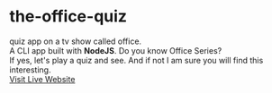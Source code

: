 # the-office-quiz
quiz app on a tv show called office.
<br>
A CLI app built with <strong>NodeJS</strong>. Do you know Office Series?
<br>
If yes, let's play a quiz and see. And if not I am sure you will find this interesting.
<br>
<a href="https://replit.con/@arpitashrivast1/the-office?embed=true">Visit Live Website</a>
